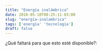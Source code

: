 ```yaml
---
title: "Energía inalámbrica"
date: 2010-05-10T08:25:11-03:00
slug: "energía-inalambrica"
tags: ['energía' 'tecnología']
draft: false
---
```

¿Qué faltará para que esto esté disponible?:
